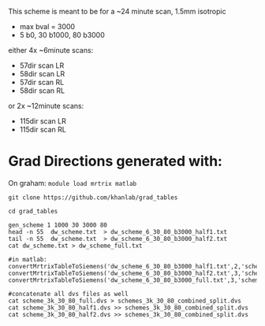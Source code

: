 
This scheme is meant to be for a ~24 minute scan, 1.5mm isotropic
* max bval = 3000
* 5 b0, 30 b1000, 80 b3000


either 4x  ~6minute scans:
- 57dir scan LR
- 58dir scan LR
- 57dir scan RL
- 58dir scan RL

 or 2x ~12minute scans:
- 115dir scan LR
- 115dir scan RL


# Grad Directions generated with:

On graham:
`module load mrtrix matlab`

```
git clone https://github.com/khanlab/grad_tables

cd grad_tables

gen_scheme 1 1000 30 3000 80
head -n 55  dw_scheme.txt  > dw_scheme_6_30_80_b3000_half1.txt
tail -n 55  dw_scheme.txt  > dw_scheme_6_30_80_b3000_half2.txt
cat dw_scheme.txt > dw_scheme_full.txt

#in matlab: 
convertMrtrixTableToSiemens('dw_scheme_6_30_80_b3000_half1.txt',2,'scheme_3k_30_80_half1.dvs')
convertMrtrixTableToSiemens('dw_scheme_6_30_80_b3000_half2.txt',3,'scheme_3k_30_80_half2.dvs')
convertMrtrixTableToSiemens('dw_scheme_6_30_80_b3000_full.txt',3,'scheme_3k_30_80_full.dvs')

#concatenate all dvs files as well
cat scheme_3k_30_80_full.dvs > schemes_3k_30_80_combined_split.dvs
cat scheme_3k_30_80_half1.dvs >> schemes_3k_30_80_combined_split.dvs
cat scheme_3k_30_80_half2.dvs >> schemes_3k_30_80_combined_split.dvs
```
